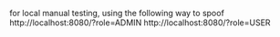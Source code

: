 for local manual testing, using the following way to spoof
http://localhost:8080/?role=ADMIN
http://localhost:8080/?role=USER

